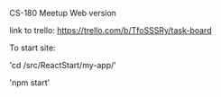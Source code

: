 CS-180 Meetup Web version

link to trello: https://trello.com/b/TfoSSSRy/task-board



To start site:


'cd /src/ReactStart/my-app/'

'npm start'
